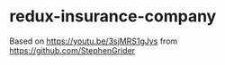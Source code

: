 # redux-insurance-company

Based on https://youtu.be/3sjMRS1gJys from https://github.com/StephenGrider
